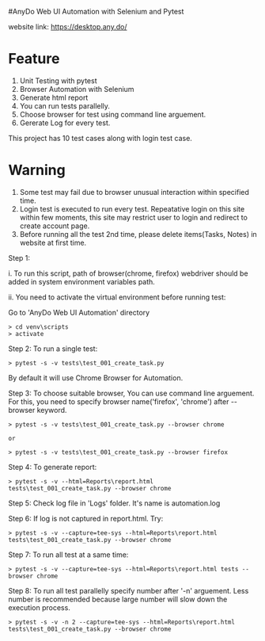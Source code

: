 #AnyDo Web UI Automation with Selenium and Pytest

website link: https://desktop.any.do/

# Feature
1. Unit Testing with pytest
2. Browser Automation with Selenium
3. Generate html report
4. You can run tests parallelly.
5. Choose browser for test using command line arguement.
6. Gererate Log for every test. 

This project has 10 test cases along with login test case. 


# Warning

1. Some test may fail due to browser unusual interaction within specified time.
2. Login test is executed to run every test. Repeatative login on this site within few moments, this site 
   may restrict user to login and redirect to create account page.
3. Before running all the test 2nd time, please delete items(Tasks, Notes) in website at first time.



Step 1: 

i. To run this script, path of browser(chrome, firefox) webdriver should be added in system environment variables path. 

ii. You need to activate the virtual environment before running test:

Go to 'AnyDo Web UI Automation' directory

```
> cd venv\scripts
> activate

```

Step 2: To run a single test:

```
> pytest -s -v tests\test_001_create_task.py

```

By default it will use Chrome Browser for Automation.

Step 3: To choose suitable browser, You can use command line arguement. For this, 
        you need to specify browser name('firefox', 'chrome') after --browser keyword.

```
> pytest -s -v tests\test_001_create_task.py --browser chrome

or 

> pytest -s -v tests\test_001_create_task.py --browser firefox
```

Step 4: To generate report:

```
> pytest -s -v --html=Reports\report.html tests\test_001_create_task.py --browser chrome

```
Step 5: Check log file in 'Logs' folder. It's name is automation.log

Step 6: If log is not captured in report.html. Try:

```
> pytest -s -v --capture=tee-sys --html=Reports\report.html tests\test_001_create_task.py --browser chrome

```
Step 7: To run all test at a same time:

```
> pytest -s -v --capture=tee-sys --html=Reports\report.html tests --browser chrome

```

Step 8: To run all test parallelly specify number after '-n' arguement. Less number is recommended 
because large number will slow down the execution process.

```
> pytest -s -v -n 2 --capture=tee-sys --html=Reports\report.html tests\test_001_create_task.py --browser chrome

```




